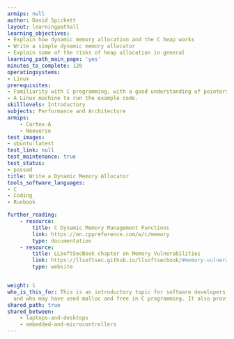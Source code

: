 ```yaml
---
armips: null
author: David Spickett
layout: learningpathall
learning_objectives:
- Explain how dynamic memory allocation and the C heap works
- Write a simple dynamic memory allocator
- Explain some of the risks of heap allocation in general
learning_path_main_page: 'yes'
minutes_to_complete: 120
operatingsystems:
- Linux
prerequisites:
- Familiarity with C programming, with a good understanding of pointers.
- A Linux machine to run the example code.
skilllevels: Introductory
subjects: Performance and Architecture
armips:
    - Cortex-A
    - Neoverse
test_images:
- ubuntu:latest
test_link: null
test_maintenance: true
test_status:
- passed
title: Write a Dynamic Memory Allocator
tools_software_languages:
- C 
- Coding
- Runbook

further_reading:
    - resource:
        title: C Dynamic Memory Management Functions
        link: https://en.cppreference.com/w/c/memory
        type: documentation
    - resource:
        title: LLSoftSecBook chapter on Memory Vulnerabilities
        link: https://llsoftsec.github.io/llsoftsecbook/#memory-vulnerability-based-attacks
        type: website


weight: 1
who_is_this_for: This is an introductory topic for software developers learning about dynamic memory allocation for the first time,
  and who may have used malloc and free in C programming. It also provides a starting point to explore more advanced memory allocation topics.
shared_path: true
shared_between:
    - laptops-and-desktops
    - embedded-and-microcontrollers
---
```


